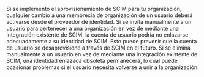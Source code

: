 Si se implementó el aprovisionamiento de SCIM para tu organización, cualquier cambio a una membrecía de organización de un usuario deberá activarse desde el proveedor de identidad. Si se invita manualmente a un usuario para pertenecer a una organización en vez de mediante una integración existente de SCIM, la cuenta de usuario podría no enlazarse adecuadamente a su identidad de SCIM. Esto puede prevenir que la cuenta de usuario se desaprovisione a través de SCIM en el futuro. Si se elimina manualmente a un usuario en vez de mediante una integración existente de SCIM, una identidad enlazada obsoleta permanecerá, lo cual puede ocasionar problemas si el usuario necesita volverse a unir a la organización.
